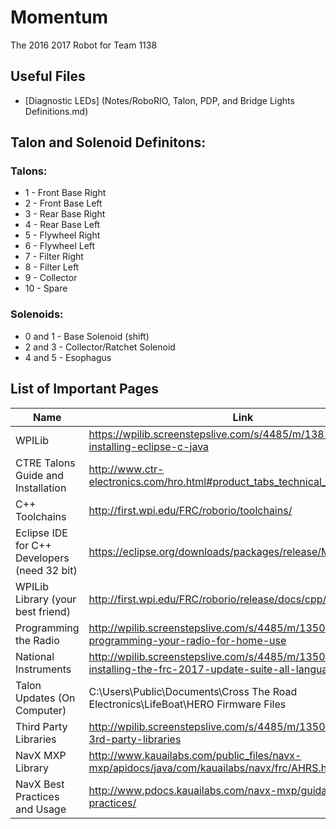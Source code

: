 # Momentum
The 2016 2017 Robot for Team 1138

## Useful Files
- [Diagnostic LEDs] (Notes/RoboRIO, Talon, PDP, and Bridge Lights Definitions.md)

## Talon and Solenoid Definitons:

### Talons:
- 1 - Front Base Right
- 2 - Front Base Left
- 3 - Rear Base Right
- 4 - Rear Base Left
- 5 - Flywheel Right
- 6 - Flywheel Left
- 7 - Filter Right
- 8 - Filter Left
- 9 - Collector
- 10 - Spare

### Solenoids:
- 0 and 1 - Base Solenoid (shift)
- 2 and 3 - Collector/Ratchet Solenoid
- 4 and 5 - Esophagus

## List of Important Pages

| Name | Link |
| ---- | ---- |
| WPILib | https://wpilib.screenstepslive.com/s/4485/m/13810/l/145002-installing-eclipse-c-java |
| CTRE Talons Guide and Installation | http://www.ctr-electronics.com/hro.html#product_tabs_technical_resource |
| C++ Toolchains | http://first.wpi.edu/FRC/roborio/toolchains/ |
| Eclipse IDE for C++ Developers (need 32 bit) | https://eclipse.org/downloads/packages/release/Mars/2 |
| WPILib Library (your best friend) | http://first.wpi.edu/FRC/roborio/release/docs/cpp/annotated.html |
| Programming the Radio | http://wpilib.screenstepslive.com/s/4485/m/13503/l/144986-programming-your-radio-for-home-use |
| National Instruments | http://wpilib.screenstepslive.com/s/4485/m/13503/l/599670-installing-the-frc-2017-update-suite-all-languages |
| Talon Updates (On Computer) | C:\Users\Public\Documents\Cross The Road Electronics\LifeBoat\HERO Firmware Files |
| Third Party Libraries | http://wpilib.screenstepslive.com/s/4485/m/13503/l/682619-3rd-party-libraries |
| NavX MXP Library | http://www.kauailabs.com/public_files/navx-mxp/apidocs/java/com/kauailabs/navx/frc/AHRS.html |
| NavX Best Practices and Usage | http://www.pdocs.kauailabs.com/navx-mxp/guidance/best-practices/ |

